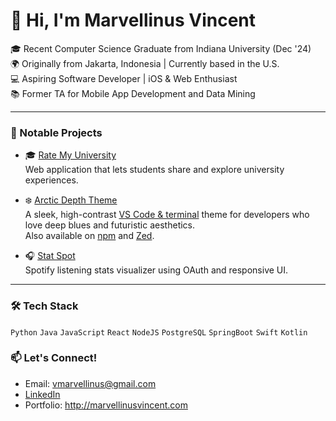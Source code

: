 # 👋 Hi, I'm Marvellinus Vincent

🎓 Recent Computer Science Graduate from Indiana University (Dec '24)  
🌍 Originally from Jakarta, Indonesia | Currently based in the U.S.  
💻 Aspiring Software Developer | iOS & Web Enthusiast  
📚 Former TA for Mobile App Development and Data Mining

---

### 💼 Notable Projects
- 🎓 [Rate My University](http://ratemyuniversity.io)  
  Web application that lets students share and explore university experiences.

- ❄️ [Arctic Depth Theme](http://arcticdepthshowcase.vercel.app)  
  A sleek, high-contrast [VS Code & terminal](https://marketplace.visualstudio.com/items?itemName=MarvellinusVincent.arctic-depth) theme for developers who love deep blues and futuristic aesthetics.  
  Also available on [npm](https://www.npmjs.com/package/arctic-depth) and [Zed](https://www.npmjs.com/package/arctic-depth-zed).

- 🎧 [Stat Spot](https://github.com/MarvellinusVincent/StatTrack)  
  Spotify listening stats visualizer using OAuth and responsive UI.
  
---

### 🛠 Tech Stack
`Python` `Java` `JavaScript` `React` `NodeJS` `PostgreSQL` `SpringBoot` `Swift` `Kotlin`

### 📫 Let's Connect!
- Email: vmarvellinus@gmail.com  
- [LinkedIn](https://www.linkedin.com/in/marvellinusvincent/)  
- Portfolio: http://marvellinusvincent.com
